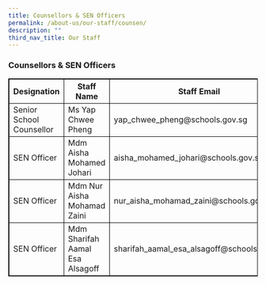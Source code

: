 ```yaml
---
title: Counsellors & SEN Officers
permalink: /about-us/our-staff/counsen/
description: ""
third_nav_title: Our Staff
---
```

### Counsellors &amp; SEN Officers
<table style="border: 1px solid black" class="tg">
<thead>
  <tr style="border: 1px solid black">
    <th style="border: 1px solid black" class="tg-e14l">Designation</th>
    <th style="border: 1px solid black" class="tg-e14l">Staff Name</th>
    <th style="border: 1px solid black" class="tg-e14l">Staff Email</th>
  </tr>
</thead>
<tbody>
  <tr>
    <td style="border: 1px solid black" class="tg-1wig">Senior School Counsellor</td>
    <td style="border: 1px solid black" class="tg-cly1">Ms Yap Chwee Pheng</td>
    <td style="border: 1px solid black" class="tg-cly1">yap_chwee_pheng@schools.gov.sg</td>
  </tr>
  <tr>
    <td style="border: 1px solid black" class="tg-1wig">SEN Officer</td>
    <td style="border: 1px solid black" class="tg-cly1">Mdm Aisha Mohamed Johari</td>
    <td style="border: 1px solid black" class="tg-cly1">aisha_mohamed_johari@schools.gov.sg <br></td>
  </tr>
  <tr>
    <td style="border: 1px solid black" class="tg-1wig">SEN Officer<br></td>
    <td style="border: 1px solid black" class="tg-cly1">Mdm Nur Aisha Mohamad Zaini<br></td>
    <td style="border: 1px solid black" class="tg-cly1">nur_aisha_mohamad_zaini@schools.gov.sg<br></td>
  </tr>
  <tr>
    <td style="border: 1px solid black" class="tg-1wig">SEN Officer<br></td>
    <td style="border: 1px solid black" class="tg-cly1">Mdm Sharifah Aamal Esa Alsagoff<br></td>
    <td style="border: 1px solid black" class="tg-cly1">sharifah_aamal_esa_alsagoff@schools.gov.sg<br></td>
  </tr>
</tbody>
</table><br>